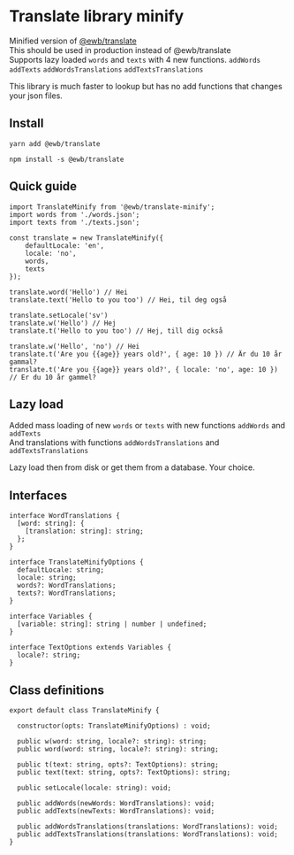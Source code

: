 # Translate library minify

Minified version of [@ewb/translate](https://github.com/EmilsWebbod/translate)  
This should be used in production instead of @ewb/translate  
Supports lazy loaded `words` and `texts` with 4 new functions. `addWords` `addTexts` `addWordsTranslations` `addTextsTranslations`

This library is much faster to lookup but has no add functions that changes your json files.

## Install

```
yarn add @ewb/translate

npm install -s @ewb/translate
```

## Quick guide

```
import TranslateMinify from '@ewb/translate-minify';
import words from './words.json';
import texts from './texts.json';

const translate = new TranslateMinify({
    defaultLocale: 'en',
    locale: 'no',
    words,
    texts
});

translate.word('Hello') // Hei
translate.text('Hello to you too') // Hei, til deg også

translate.setLocale('sv')
translate.w('Hello') // Hej
translate.t('Hello to you too') // Hej, till dig också

translate.w('Hello', 'no') // Hei
translate.t('Are you {{age}} years old?', { age: 10 }) // Är du 10 år gammal?
translate.t('Are you {{age}} years old?', { locale: 'no', age: 10 }) // Er du 10 år gammel?
```

## Lazy load

Added mass loading of new `words` or `texts` with new functions `addWords` and `addTexts`  
And translations with functions `addWordsTranslations` and `addTextsTranslations`

Lazy load then from disk or get them from a database. Your choice.

## Interfaces

```
interface WordTranslations {
  [word: string]: {
    [translation: string]: string;
  };
}

interface TranslateMinifyOptions {
  defaultLocale: string;
  locale: string;
  words?: WordTranslations;
  texts?: WordTranslations;
}

interface Variables {
  [variable: string]: string | number | undefined;
}

interface TextOptions extends Variables {
  locale?: string;
}
```

## Class definitions

```
export default class TranslateMinify {

  constructor(opts: TranslateMinifyOptions) : void;

  public w(word: string, locale?: string): string;
  public word(word: string, locale?: string): string;

  public t(text: string, opts?: TextOptions): string;
  public text(text: string, opts?: TextOptions): string;

  public setLocale(locale: string): void;

  public addWords(newWords: WordTranslations): void;
  public addTexts(newTexts: WordTranslations): void;

  public addWordsTranslations(translations: WordTranslations): void;
  public addTextsTranslations(translations: WordTranslations): void;
}
```
